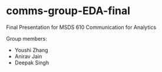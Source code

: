 # comms-group-EDA-final
Final Presentation for MSDS 610 Communication for Analytics

Group members:
- Youshi Zhang
- Anirav Jain
- Deepak Singh
